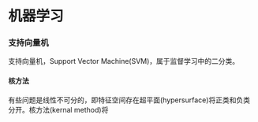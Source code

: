 # 机器学习  
### 支持向量机  
支持向量机，Support Vector Machine(SVM)，属于监督学习中的二分类。
#### 核方法  
有些问题是线性不可分的，即特征空间存在超平面(hypersurface)将正类和负类分开。核方法(kernal method)将
